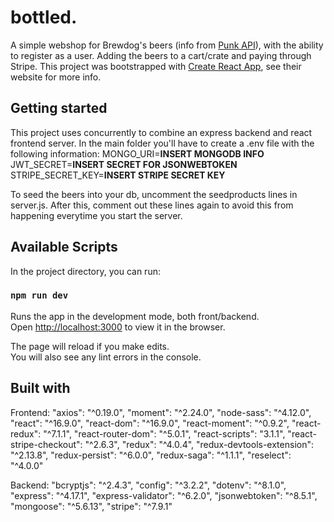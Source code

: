 # bottled.

A simple webshop for Brewdog's beers (info from [Punk API](https://punkapi.com/)), with the ability to register as a user. Adding the beers to a cart/crate and paying through Stripe.
This project was bootstrapped with [Create React App](https://github.com/facebook/create-react-app), see their website for more info.

## Getting started

This project uses concurrently to combine an express backend and react frontend server.
In the main folder you'll have to create a .env file with the following information:
MONGO_URI=**INSERT MONGODB INFO**
JWT_SECRET=**INSERT SECRET FOR JSONWEBTOKEN**
STRIPE_SECRET_KEY=**INSERT STRIPE SECRET KEY**

To seed the beers into your db, uncomment the seedproducts lines in server.js. After this, comment out these lines again to avoid this from happening everytime you start the server.

## Available Scripts

In the project directory, you can run:

### `npm run dev`

Runs the app in the development mode, both front/backend.<br>
Open [http://localhost:3000](http://localhost:3000) to view it in the browser.

The page will reload if you make edits.<br>
You will also see any lint errors in the console.

## Built with

Frontend:
"axios": "^0.19.0",
"moment": "^2.24.0",
"node-sass": "^4.12.0",
"react": "^16.9.0",
"react-dom": "^16.9.0",
"react-moment": "^0.9.2",
"react-redux": "^7.1.1",
"react-router-dom": "^5.0.1",
"react-scripts": "3.1.1",
"react-stripe-checkout": "^2.6.3",
"redux": "^4.0.4",
"redux-devtools-extension": "^2.13.8",
"redux-persist": "^6.0.0",
"redux-saga": "^1.1.1",
"reselect": "^4.0.0"

Backend:
"bcryptjs": "^2.4.3",
"config": "^3.2.2",
"dotenv": "^8.1.0",
"express": "^4.17.1",
"express-validator": "^6.2.0",
"jsonwebtoken": "^8.5.1",
"mongoose": "^5.6.13",
"stripe": "^7.9.1"
